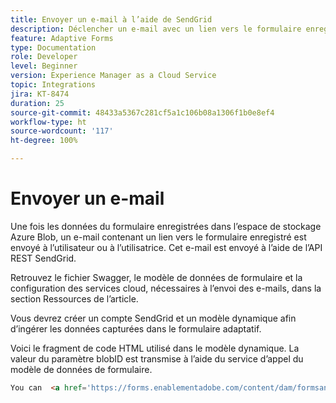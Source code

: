 ```yaml
---
title: Envoyer un e-mail à l’aide de SendGrid
description: Déclencher un e-mail avec un lien vers le formulaire enregistré
feature: Adaptive Forms
type: Documentation
role: Developer
level: Beginner
version: Experience Manager as a Cloud Service
topic: Integrations
jira: KT-8474
duration: 25
source-git-commit: 48433a5367c281cf5a1c106b08a1306f1b0e8ef4
workflow-type: ht
source-wordcount: '117'
ht-degree: 100%

---
```


# Envoyer un e-mail

Une fois les données du formulaire enregistrées dans l’espace de stockage Azure Blob, un e-mail contenant un lien vers le formulaire enregistré est envoyé à l’utilisateur ou à l’utilisatrice. Cet e-mail est envoyé à l’aide de l’API REST SendGrid.

Retrouvez le fichier Swagger, le modèle de données de formulaire et la configuration des services cloud, nécessaires à l’envoi des e-mails, dans la section Ressources de l’article.

Vous devrez créer un compte SendGrid et un modèle dynamique afin d’ingérer les données capturées dans le formulaire adaptatif.


Voici le fragment de code HTML utilisé dans le modèle dynamique. La valeur du paramètre blobID est transmise à l’aide du service d’appel du modèle de données de formulaire.

```html
You can  <a href='https://forms.enablementadobe.com/content/dam/formsanddocuments/azureportalstorage/creditcardapplication/jcr:content?wcmmode=disabled&ampguid={{blobID}}'>access your application here</a> and complete it.
```


